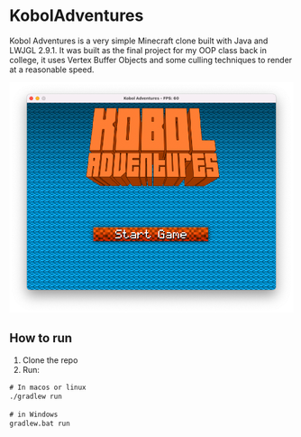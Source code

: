 # KobolAdventures

Kobol Adventures is a very simple Minecraft clone built with Java and LWJGL 2.9.1. It was built as the final project for my OOP class back in college, it uses Vertex Buffer Objects and some culling techniques to render at a reasonable speed.

![Kobol menu](screenshot_menu.png)
## How to run

1. Clone the repo
2. Run:
```
# In macos or linux
./gradlew run

# in Windows
gradlew.bat run
```
